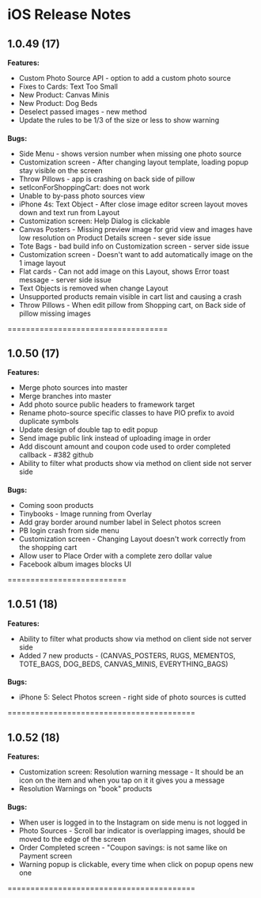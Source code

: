 iOS Release Notes
=======================================

**1.0.49 (17)**
---
**Features:**
* Custom Photo Source API - option to add a custom photo source
* Fixes to Cards: Text Too Small
* New Product: Canvas Minis
* New Product: Dog Beds
* Deselect passed images - new method
* Update the rules to be 1/3 of the size or less to show warning

####

**Bugs:** 
* Side Menu - shows version number when missing one photo source
* Customization screen - After changing layout template, loading popup stay visible on the screen
* Throw Pillows - app is crashing on back side of pillow 
* setIconForShoppingCart: does not work
* Unable to by-pass photo sources view
* iPhone 4s: Text Object - After close image editor screen layout moves down and text run from Layout
* Customization screen: Help Dialog is clickable
* Canvas Posters - Missing preview image for grid view and images have low resolution on Product Details screen - sever side issue
* Tote Bags - bad build info on Customization screen - server side issue
* Customization screen - Doesn't want to add automatically image on the 1 image layout
* Flat cards - Can not add image on this Layout, shows Error toast message - server side issue
* Text Objects is removed when change Layout
* Unsupported products remain visible in cart list and causing a crash
* Throw Pillows - When edit pillow from Shopping cart, on Back side of pillow missing images

===================================

**1.0.50 (17)**
---

**Features:**
* Merge photo sources into master
* Merge branches into master
* Add photo source public headers to framework target 
* Rename photo-source specific classes to have PIO prefix to avoid duplicate symbols
* Update design of double tap to edit popup
* Send image public link instead of uploading image in order
* Add discount amount and coupon code used to order completed callback  - #382 github
* Ability to filter what products show via method on client side not server side

####

**Bugs:** 
* Coming soon products
* Tinybooks - Image running from Overlay
* Add gray border around number label in Select photos screen
* PB login crash from side menu
* Customization screen - Changing Layout doesn't work correctly from the shopping cart
* Allow user to Place Order with a complete zero dollar value
* Facebook album images blocks UI 

==========================

**1.0.51 (18)**
---

**Features:**
* Ability to filter what products show via method on client side not server side
* Added 7 new products - (CANVAS_POSTERS, RUGS, MEMENTOS, TOTE_BAGS, DOG_BEDS, CANVAS_MINIS, EVERYTHING_BAGS)

####

**Bugs:** 
* iPhone 5: Select Photos screen - right side of photo sources is cutted

=========================================

**1.0.52 (18)**
---

**Features:** 
* Customization screen: Resolution warning message - It should be an icon on the item and when you tap on it it gives you a message
* Resolution Warnings on "book" products

####

**Bugs:** 
* When user is logged in to the Instagram on side menu is not logged in
* Photo Sources - Scroll bar indicator is overlapping images, should be moved to the edge of the screen
* Order Completed screen - "Coupon savings: is not same like on Payment screen
* Warning popup is clickable, every time when click on popup opens new one

=========================================

